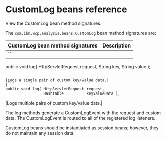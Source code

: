 # CustomLog beans reference

View the CustomLog bean method signatures.

The `com.ibm.wcp.analysis.beans.CustomLog` bean method signatures are:

|CustomLog bean method signatures|Description|
|--------------------------------|-----------|
|```
public void log( HttpServletRequest request,
                 String             key,
                 String             value );
```

|Logs a single pair of custom key/value data.|
|```
public void log( HttpServletRequest request,
                 Hashtable          keyValueData );
```

|Logs multiple pairs of custom key/value data.|

The log methods generate a CustomLogEvent with the request and custom data. The CustomLogEvent is routed to all of the registered log listeners.

CustomLog beans should be instantiated as session beans; however, they do not maintain any session data.


